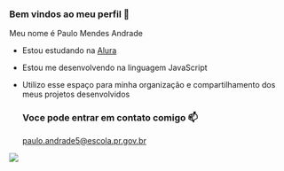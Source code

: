 ### Bem vindos ao meu perfil 💙

Meu nome é Paulo Mendes Andrade

- Estou estudando na [Alura](https://www.alura.com.br)
- Estou me desenvolvendo na linguagem JavaScript
- Utilizo esse espaço para minha organização e compartilhamento dos meus projetos desenvolvidos

  ### Voce pode entrar em contato comigo 📫

  paulo.andrade5@escola.pr.gov.br
  
![](https://media.tenor.com/xyAwVnphUJsAAAAC/aaron-rodgers-jets.gif)
  
